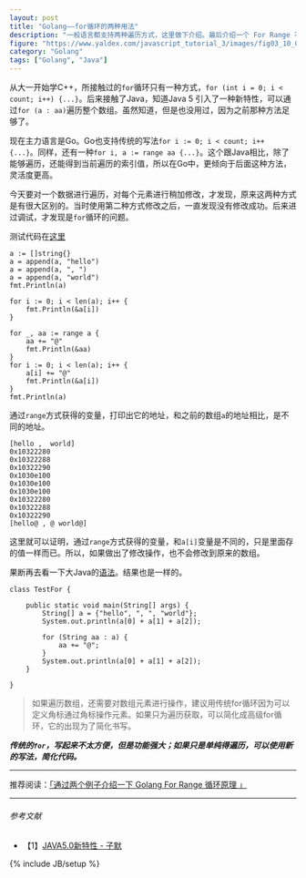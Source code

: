 ```yaml
---
layout: post
title: "Golang——for循环的两种用法"
description: "一般语言都支持两种遍历方式，这里做下介绍。最后介绍一个 For Range 不恰当的使用引起的 Bug。"
figure: "https://www.yaldex.com/javascript_tutorial_3/images/fig03_10_0.jpg"
category: "Golang"
tags: ["Golang", "Java"]
---
```


从大一开始学C++，所接触过的`for`循环只有一种方式，`for (int i = 0; i < count; i++) {...}`。后来接触了Java，知道Java 5 引入了一种新特性，可以通过`for (a : aa)`遍历整个数组。虽然知道，但是也没用过，因为之前那种方法足够了。

现在主力语言是Go。Go也支持传统的写法`for i := 0; i < count; i++ {...}`。同样，还有一种`for i, a := range aa {...}`。这个跟Java相比，除了能够遍历，还能得到当前遍历的索引值，所以在Go中，更倾向于后面这种方法，灵活度更高。

今天要对一个数据进行遍历，对每个元素进行稍加修改，才发现，原来这两种方式是有很大区别的。当时使用第二种方式修改之后，一直发现没有修改成功。后来进过调试，才发现是`for`循环的问题。

测试代码在[这里](https://github.com/mnhkahn/go_code/blob/master/test_for.go)

	a := []string{}
	a = append(a, "hello")
	a = append(a, ", ")
	a = append(a, "world")
	fmt.Println(a)
	
	for i := 0; i < len(a); i++ {
		fmt.Println(&a[i])
	}
	
	for _, aa := range a {
		aa += "@"
		fmt.Println(&aa)
	}
	for i := 0; i < len(a); i++ {
		a[i] += "@"
		fmt.Println(&a[i])
	}
	fmt.Println(a)

<ins class="adsbygoogle"
     style="display:block; text-align:center;"
     data-ad-layout="in-article"
     data-ad-format="fluid"
     data-ad-client="ca-pub-1651120361108148"
     data-ad-slot="4918476613"></ins>
<script>
     (adsbygoogle = window.adsbygoogle || []).push({});
</script>

通过`range`方式获得的变量，打印出它的地址，和之前的数组`a`的地址相比，是不同的地址。

	[hello ,  world]
	0x10322280
	0x10322288
	0x10322290
	0x1030e100
	0x1030e100
	0x1030e100
	0x10322280
	0x10322288
	0x10322290
	[hello@ , @ world@]

这里就可以证明，通过`range`方式获得的变量，和`a[i]`变量是不同的，只是里面存的值一样而已。所以，如果做出了修改操作，也不会修改到原来的数组。

果断再去看一下大Java的[语法](https://github.com/mnhkahn/java_code/blob/master/TestFor.java)。结果也是一样的。

	class TestFor {

		public static void main(String[] args) {
			String[] a = {"hello", ", ", "world"};
			System.out.println(a[0] + a[1] + a[2]);
	
			for (String aa : a) {
				aa += "@";
			}
			System.out.println(a[0] + a[1] + a[2]);
		}
	
	}

> 如果遍历数组，还需要对数组元素进行操作，建议用传统for循环因为可以定义角标通过角标操作元素。如果只为遍历获取，可以简化成高级for循环，它的出现为了简化书写。

***传统的`for`，写起来不太方便，但是功能强大；如果只是单纯得遍历，可以使用新的写法，简化代码。***

---

推荐阅读：[「通过两个例子介绍一下 Golang For Range 循环原理
」](https://blog.cyeam.com/golang/2018/10/30/for-interals)

---

###### *参考文献*
+ 【1】[JAVA5.0新特性 - 子默](http://blog.sina.com.cn/s/blog_8be86ad30101azoe.html)

{% include JB/setup %}
